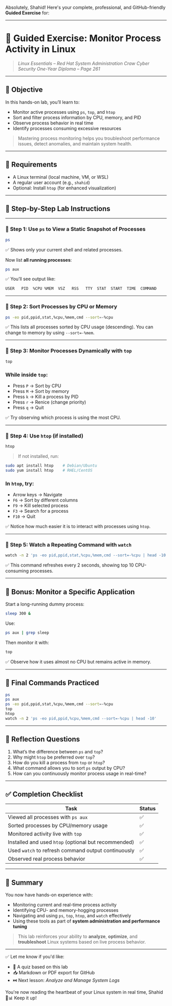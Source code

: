 Absolutely, Shahid! Here's your complete, professional, and GitHub-friendly **Guided Exercise** for:

---

# 🧪 **Guided Exercise: Monitor Process Activity in Linux**

> *Linux Essentials – Red Hat System Administration*
> *Craw Cyber Security One-Year Diploma – Page 261*

---

## 🎯 Objective

In this hands-on lab, you’ll learn to:

* Monitor active processes using `ps`, `top`, and `htop`
* Sort and filter process information by CPU, memory, and PID
* Observe process behavior in real time
* Identify processes consuming excessive resources

> Mastering process monitoring helps you troubleshoot performance issues, detect anomalies, and maintain system health.

---

## 🧰 Requirements

* A Linux terminal (local machine, VM, or WSL)
* A regular user account (e.g., `shahid`)
* Optional: Install `htop` (for enhanced visualization)

---

## 🧭 Step-by-Step Lab Instructions

---

### 🔹 **Step 1: Use `ps` to View a Static Snapshot of Processes**

```bash
ps
```

✅ Shows only your current shell and related processes.

Now list **all running processes**:

```bash
ps aux
```

✅ You’ll see output like:

```bash
USER   PID  %CPU %MEM  VSZ   RSS   TTY  STAT  START  TIME  COMMAND
```

---

### 🔹 **Step 2: Sort Processes by CPU or Memory**

```bash
ps -eo pid,ppid,stat,%cpu,%mem,cmd --sort=-%cpu
```

✅ This lists all processes sorted by CPU usage (descending). You can change to memory by using `--sort=-%mem`.

---

### 🔹 **Step 3: Monitor Processes Dynamically with `top`**

```bash
top
```

### While inside `top`:

* Press `P` → Sort by CPU
* Press `M` → Sort by memory
* Press `k` → Kill a process by PID
* Press `r` → Renice (change priority)
* Press `q` → Quit

✅ Try observing which process is using the most CPU.

---

### 🔹 **Step 4: Use `htop` (if installed)**

```bash
htop
```

> If not installed, run:

```bash
sudo apt install htop    # Debian/Ubuntu  
sudo yum install htop    # RHEL/CentOS  
```

### In `htop`, try:

* Arrow keys → Navigate
* `F6` → Sort by different columns
* `F9` → Kill selected process
* `F3` → Search for a process
* `F10` → Quit

✅ Notice how much easier it is to interact with processes using `htop`.

---

### 🔹 **Step 5: Watch a Repeating Command with `watch`**

```bash
watch -n 2 'ps -eo pid,ppid,stat,%cpu,%mem,cmd --sort=-%cpu | head -10'
```

✅ This command refreshes every 2 seconds, showing top 10 CPU-consuming processes.

---

## 🧪 Bonus: Monitor a Specific Application

Start a long-running dummy process:

```bash
sleep 300 &
```

Use:

```bash
ps aux | grep sleep
```

Then monitor it with:

```bash
top
```

✅ Observe how it uses almost no CPU but remains active in memory.

---

## 📂 Final Commands Practiced

```bash
ps
ps aux
ps -eo pid,ppid,stat,%cpu,%mem,cmd --sort=-%cpu
top
htop
watch -n 2 'ps -eo pid,ppid,%cpu,%mem,cmd --sort=-%cpu | head -10'
```

---

## 🧠 Reflection Questions

1. What’s the difference between `ps` and `top`?
2. Why might `htop` be preferred over `top`?
3. How do you kill a process from `top` or `htop`?
4. What command allows you to sort `ps` output by CPU?
5. How can you continuously monitor process usage in real-time?

---

## ✅ Completion Checklist

| Task                                                 | Status |
| ---------------------------------------------------- | ------ |
| Viewed all processes with `ps aux`                   | ✅      |
| Sorted processes by CPU/memory usage                 | ✅      |
| Monitored activity live with `top`                   | ✅      |
| Installed and used `htop` (optional but recommended) | ✅      |
| Used `watch` to refresh command output continuously  | ✅      |
| Observed real process behavior                       | ✅      |

---

## 📎 Summary

You now have hands-on experience with:

* Monitoring current and real-time process activity
* Identifying CPU- and memory-hogging processes
* Navigating and using `ps`, `top`, `htop`, and `watch` effectively
* Using these tools as part of **system administration and performance tuning**

> This lab reinforces your ability to **analyze**, **optimize**, and **troubleshoot** Linux systems based on live process behavior.

---

✅ Let me know if you'd like:

* 🧠 A quiz based on this lab
* 📥 Markdown or PDF export for GitHub
* ⏭️ Next lesson: *Analyze and Manage System Logs*

You're now reading the heartbeat of your Linux system in real time, Shahid 🧠📊 Keep it up!
